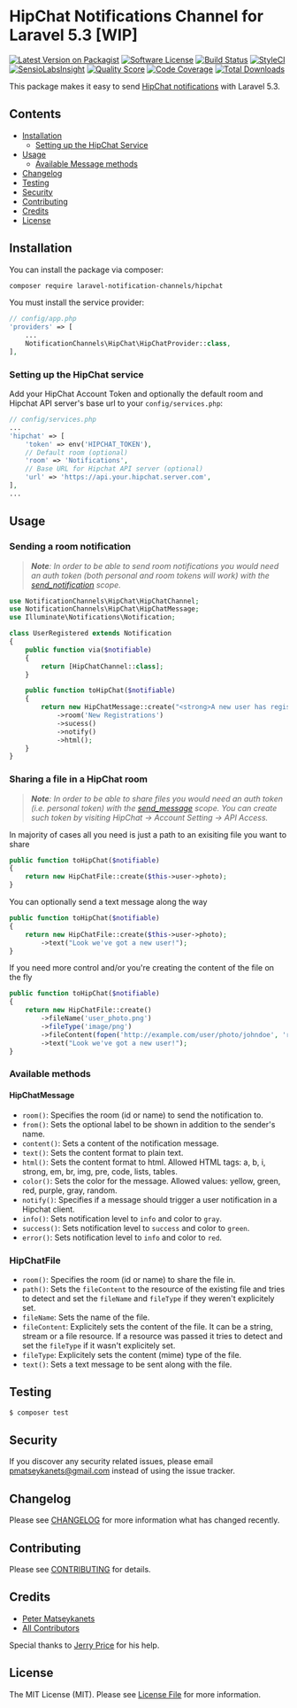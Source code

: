 # HipChat Notifications Channel for Laravel 5.3 [WIP]

[![Latest Version on Packagist](https://img.shields.io/packagist/v/laravel-notification-channels/hipchat.svg?style=flat-square)](https://packagist.org/packages/laravel-notification-channels/hipchat)
[![Software License](https://img.shields.io/badge/license-MIT-brightgreen.svg?style=flat-square)](LICENSE.md)
[![Build Status](https://img.shields.io/travis/laravel-notification-channels/hipchat/master.svg?style=flat-square)](https://travis-ci.org/laravel-notification-channels/hipchat)
[![StyleCI](https://styleci.io/repos/65714660/shield)](https://styleci.io/repos/65714660)
[![SensioLabsInsight](https://img.shields.io/sensiolabs/i/1af9cfed-e62d-405a-b06d-9071d2f8bee8.svg?style=flat-square)](https://insight.sensiolabs.com/projects/1af9cfed-e62d-405a-b06d-9071d2f8bee8)
[![Quality Score](https://img.shields.io/scrutinizer/g/laravel-notification-channels/hipchat.svg?style=flat-square)](https://scrutinizer-ci.com/g/laravel-notification-channels/hipchat)
[![Code Coverage](https://img.shields.io/scrutinizer/coverage/g/laravel-notification-channels/hipchat/master.svg?style=flat-square)](https://scrutinizer-ci.com/g/laravel-notification-channels/hipchat/?branch=master)
[![Total Downloads](https://img.shields.io/packagist/dt/laravel-notification-channels/hipchat.svg?style=flat-square)](https://packagist.org/packages/laravel-notification-channels/hipchat)

This package makes it easy to send [HipChat notifications](https://www.hipchat.com) with Laravel 5.3.

## Contents

- [Installation](#installation)
	- [Setting up the HipChat Service](#setting-up-the-hipchat-service)
- [Usage](#usage)
	- [Available Message methods](#available-message-methods)
- [Changelog](#changelog)
- [Testing](#testing)
- [Security](#security)
- [Contributing](#contributing)
- [Credits](#credits)
- [License](#license)

## Installation

You can install the package via composer:

``` bash
composer require laravel-notification-channels/hipchat
```

You must install the service provider:

```php
// config/app.php
'providers' => [
    ...
    NotificationChannels\HipChat\HipChatProvider::class,
],
```
### Setting up the HipChat service

Add your HipChat Account Token and optionally the default room and Hipchat API server's base url to your `config/services.php`:

```php
// config/services.php
...
'hipchat' => [
    'token' => env('HIPCHAT_TOKEN'),
    // Default room (optional)
    'room' => 'Notifications',
    // Base URL for Hipchat API server (optional)
    'url' => 'https://api.your.hipchat.server.com',
],
...
```

## Usage

### Sending a room notification

> _**Note**: In order to be able to send room notifications you would need an auth token (both personal and room tokens will work) with the [send_notification](https://developer.atlassian.com/hipchat/guide/hipchat-rest-api/api-scopes) scope._

``` php
use NotificationChannels\HipChat\HipChatChannel;
use NotificationChannels\HipChat\HipChatMessage;
use Illuminate\Notifications\Notification;

class UserRegistered extends Notification
{
    public function via($notifiable)
    {
        return [HipChatChannel::class];
    }

    public function toHipChat($notifiable)
    {
        return new HipChatMessage::create("<strong>A new user has registered!</strong>")
            ->room('New Registrations')
            ->sucess()
            ->notify()
            ->html();
    }
}
```

### Sharing a file in a HipChat room

> _**Note**: In order to be able to share files you would need an auth token (i.e. personal token) with the [send_message](https://developer.atlassian.com/hipchat/guide/hipchat-rest-api/api-scopes) scope. You can create such token by visiting HipChat -> Account Setting -> API Access._ 

In majority of cases all you need is just a path to an exisiting file you want to share

``` php
public function toHipChat($notifiable)
{
    return new HipChatFile::create($this->user->photo);
}
```

You can optionally send a text message along the way

``` php
public function toHipChat($notifiable)
{
    return new HipChatFile::create($this->user->photo);
        ->text("Look we've got a new user!");
}
```

If you need more control and/or you're creating the content of the file on the fly

``` php
public function toHipChat($notifiable)
{
    return new HipChatFile::create()
        ->fileName('user_photo.png')
        ->fileType('image/png')
        ->fileContent(fopen('http://example.com/user/photo/johndoe', 'r'))
        ->text("Look we've got a new user!");
}
```

### Available methods

#### HipChatMessage

- `room()`: Specifies the room (id or name) to send the notification to.
- `from()`: Sets the optional label to be shown in addition to the sender's name.
- `content()`: Sets a content of the notification message.
- `text()`: Sets the content format to plain text.
- `html()`: Sets the content format to html. Allowed HTML tags: a, b, i, strong, em, br, img, pre, code, lists, tables.
- `color()`: Sets the color for the message. Allowed values: yellow, green, red, purple, gray, random.
- `notify()`: Specifies if a message should trigger a user notification in a Hipchat client.
- `info()`: Sets notification level to `info` and color to `gray`.
- `success()`: Sets notification level to `success` and color to `green`.
- `error()`: Sets notification level to `info` and color to `red`.

### HipChatFile

- `room()`: Specifies the room (id or name) to share the file in.
- `path()`: Sets the `fileContent` to the resource of the existing file and tries to detect and set the `fileName` and `fileType` if they weren't explicitely set.
- `fileName`: Sets the name of the file.
- `fileContent`: Explicitely sets the content of the file. It can be a string, stream or a file resource. If a resource was passed it tries to detect and set the `fileType` if it wasn't explicitely set.
- `fileType`: Explicitely sets the content (mime) type of the file.
- `text()`: Sets a text message to be sent along with the file.

## Testing

``` bash
$ composer test
```

## Security

If you discover any security related issues, please email pmatseykanets@gmail.com instead of using the issue tracker.

## Changelog

Please see [CHANGELOG](CHANGELOG.md) for more information what has changed recently.

## Contributing

Please see [CONTRIBUTING](CONTRIBUTING.md) for details.

## Credits

- [Peter Matseykanets](https://github.com/pmatseykanets)
- [All Contributors](../../contributors)

Special thanks to [Jerry Price](https://github.com/jjpmann) for his help.

## License

The MIT License (MIT). Please see [License File](LICENSE.md) for more information.
